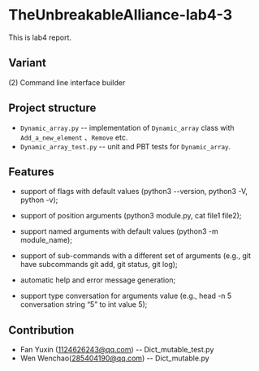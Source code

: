 # TheUnbreakableAlliance-lab4-3

This is lab4 report.

## Variant

(2) Command line interface builder

## Project structure

- `Dynamic_array.py` -- implementation of `Dynamic_array`
   class with `Add_a_new_element` 、`Remove` etc.
- `Dynamic_array_test.py` -- unit and PBT tests for `Dynamic_array`.

## Features

- support of flags with default values (python3 --version, python3 -V, python -v);
- support of position arguments (python3 module.py, cat file1 file2);
- support named arguments with default values (python3 -m module_name);
- support of sub-commands with a different set of arguments
  (e.g., git have subcommands git add, git status, git log);
  
- automatic help and error message generation;
- support type conversation for arguments value
  (e.g., head -n 5 conversation string “5” to int value 5);

## Contribution

- Fan Yuxin (1124626243@qq.com) -- Dict_mutable_test.py
- Wen Wenchao(285404190@qq.com) -- Dict_mutable.py

